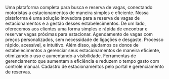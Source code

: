 
Uma plataforma completa para busca e reserva de vagas, conectando motoristas a estacionamentos de maneira simples e eficiente. 
Nossa plataforma é uma solução inovadora para a reserva de vagas de estacionamentos e a gestão desses estabelecimentos. 
De um lado, oferecemos aos clientes uma forma simples e rápida de encontrar e reservar vagas próximas para estacionar. Agendamento de vagas com preços personalizados, sem necessidade de ligações e desgaste. Processo rápido, acessível, e intuitivo. 
Além disso, ajudamos os donos de estabelecimentos a gerenciar seus estacionamentos de maneira eficiente, otimizando o uso e aumentando a visibilidade. Ferramentas de gerenciamento que aumentam a eficiência e reduzem o tempo gasto com controle manual. Cadastro de estacionamentos pelo portal e gerenciamento de reservas.



